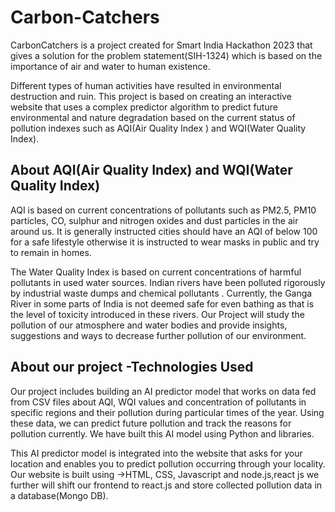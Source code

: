 
# Carbon-Catchers
CarbonCatchers is a project created for Smart India Hackathon 2023 that gives a solution for the problem statement(SIH-1324) which is based on the importance of air and water to human existence. 

Different types of human activities have resulted in environmental destruction and ruin. This project is based on creating an interactive website that uses a complex predictor algorithm to predict future environmental and nature degradation based on the current status of pollution indexes such as AQI(Air Quality Index )  and WQI(Water Quality Index).


## About AQI(Air Quality Index) and WQI(Water Quality Index)
AQI is based on current concentrations of pollutants such as PM2.5, PM10 particles, CO, sulphur and nitrogen oxides and dust particles in the air around us.
It is generally instructed cities should have an AQI of below 100 for a safe lifestyle otherwise it is instructed to wear masks in public and try to remain in homes.

The Water Quality Index is based on current concentrations of harmful pollutants in used water sources. Indian rivers have been polluted rigorously by industrial waste dumps and chemical pollutants . Currently,  the Ganga River in some parts of India is not deemed safe for even bathing as that is the level of toxicity introduced in these rivers. Our Project will study the pollution of our atmosphere and water bodies and provide insights, suggestions and ways to decrease further pollution of our environment.

## About our project -Technologies Used
Our project includes building an AI predictor model that works on data fed from CSV files about AQI, WQI values and concentration of pollutants in specific regions and their pollution during particular times of the year. Using these data, we can predict future pollution and track the reasons for pollution currently.
We have built this AI model using Python and libraries.

This AI predictor model is integrated into the website that asks for your location and enables you to predict pollution occurring through your locality.
Our website is built using 
->HTML, CSS, Javascript and node.js,react js
we further will shift our frontend to react.js and store collected pollution data in a database(Mongo DB).

